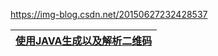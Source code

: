 
https://img-blog.csdn.net/20150627232428537

[使用JAVA生成以及解析二维码](https://how2j.cn/k/qrcode/qrcode-java-qrcode/1635.html)|
---|
